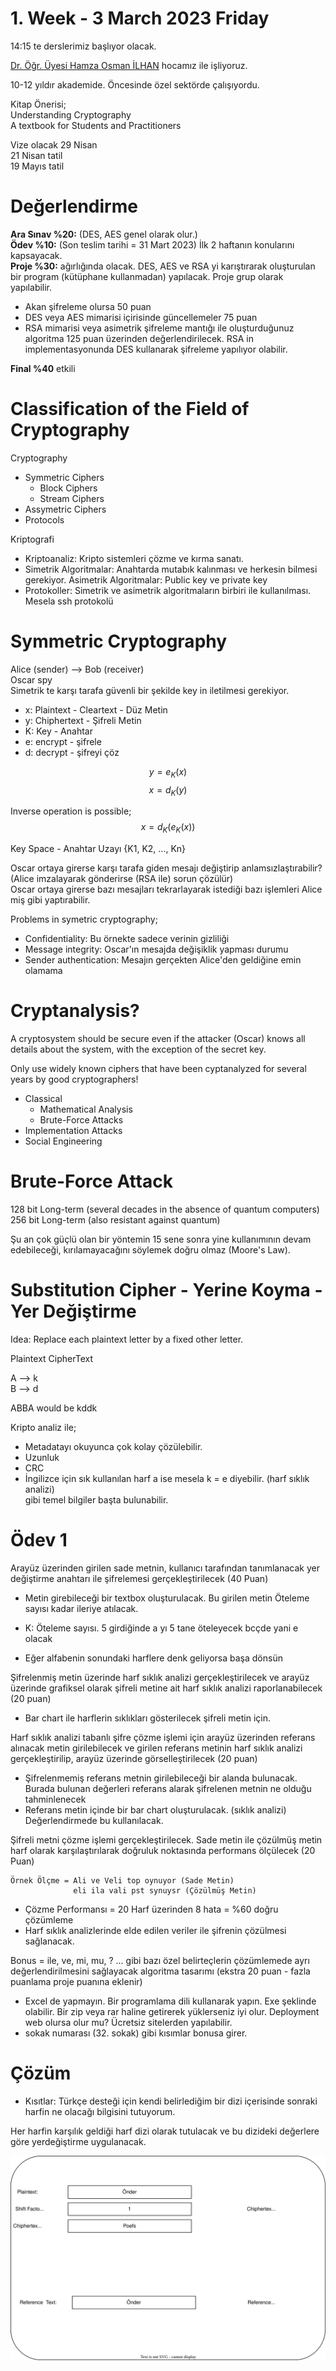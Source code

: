 # 1. Week - 3 March 2023 Friday


14:15 te derslerimiz başlıyor olacak.

[Dr. Öğr. Üyesi Hamza Osman İLHAN](https://avesis.yildiz.edu.tr/hoilhan/publications) hocamız ile işliyoruz.

10-12 yıldır akademide. Öncesinde özel sektörde çalışıyordu.

Kitap Önerisi;  
Understanding Cryptography  
A textbook for Students and Practitioners

Vize olacak 29 Nisan  
21 Nisan tatil  
19 Mayıs tatil  

# Değerlendirme

**Ara Sınav %20:** (DES, AES genel olarak olur.)  
**Ödev %10:** (Son teslim tarihi = 31 Mart 2023) İlk 2 haftanın konularını kapsayacak.  
**Proje %30:** ağırlığında olacak. DES, AES ve RSA yi karıştırarak oluşturulan bir program (kütüphane kullanmadan) yapılacak. Proje grup olarak yapılabilir.  
* Akan şifreleme olursa 50 puan  
* DES veya AES mimarisi içirisinde güncellemeler 75 puan  
* RSA mimarisi veya asimetrik şifreleme mantığı ile oluşturduğunuz algoritma 125 puan üzerinden değerlendirilecek. RSA in implementasyonunda DES kullanarak şifreleme yapılıyor olabilir.  

**Final %40** etkili

# Classification of the Field of Cryptography

Cryptography
* Symmetric Ciphers
  * Block Ciphers
  * Stream Ciphers
* Assymetric Ciphers
* Protocols


Kriptografi  
* Kriptoanaliz: Kripto sistemleri çözme ve kırma sanatı.
* Simetrik Algoritmalar: Anahtarda mutabık kalınması ve herkesin bilmesi gerekiyor. Asimetrik Algoritmalar: Public key ve private key
* Protokoller: Simetrik ve asimetrik algoritmaların birbiri ile kullanılması. Mesela ssh protokolü

# Symmetric Cryptography

Alice (sender) --> Bob (receiver)  
Oscar spy  
Simetrik te karşı tarafa güvenli bir şekilde key in iletilmesi gerekiyor.

* x: Plaintext - Cleartext - Düz Metin  
* y: Chiphertext - Şifreli Metin  
* K: Key - Anahtar  
* e: encrypt - şifrele  
* d: decrypt - şifreyi çöz  

$$ y = e_K(x) $$
$$ x = d_K(y) $$

Inverse operation is possible;  
$$ x = d_K(e_K(x)) $$

Key Space - Anahtar Uzayı {K1, K2, ..., Kn}

Oscar ortaya girerse karşı tarafa giden mesajı değiştirip anlamsızlaştırabilir? (Alice imzalayarak gönderirse (RSA ile) sorun çözülür)  
Oscar ortaya girerse bazı mesajları tekrarlayarak istediği bazı işlemleri Alice miş gibi yaptırabilir.

Problems in symetric cryptography;
* Confidentiality: Bu örnekte sadece verinin gizliliği
* Message integrity: Oscar'ın mesajda değişiklik yapması durumu
* Sender authentication: Mesajın gerçekten Alice'den geldiğine emin olamama

# Cryptanalysis?

A cryptosystem should be secure even if the attacker (Oscar) knows all details about the system, with the exception of the secret key.

Only use widely known ciphers that have been cyptanalyzed for several years by good cryptographers!


* Classical
  * Mathematical Analysis
  * Brute-Force Attacks
* Implementation Attacks
* Social Engineering

# Brute-Force Attack

128 bit Long-term (several decades in the absence of quantum computers)
256 bit Long-term (also resistant against quantum)

Şu an çok güçlü olan bir yöntemin 15 sene sonra yine kullanımının devam edebileceği, kırılamayacağını söylemek doğru olmaz (Moore's Law).

# Substitution Cipher - Yerine Koyma - Yer Değiştirme

Idea: Replace each plaintext letter by a fixed other letter.

Plaintext  CipherText

A --> k  
B --> d

ABBA would be kddk

Kripto analiz ile;
* Metadatayı okuyunca çok kolay çözülebilir.
* Uzunluk
* CRC
* İngilizce için sık kullanılan harf a ise mesela k = e diyebilir. (harf sıklık analizi)  
gibi temel bilgiler başta bulunabilir.

# Ödev 1
Arayüz üzerinden girilen sade metnin, kullanıcı tarafından tanımlanacak yer değiştirme anahtarı ile şifrelemesi gerçekleştirilecek (40 Puan)  
* Metin girebileceği bir textbox oluşturulacak. Bu girilen metin Öteleme sayısı kadar ileriye atılacak.

* K: Öteleme sayısı. 5 girdiğinde a yı 5 tane öteleyecek bcçde yani e olacak
* Eğer alfabenin sonundaki harflere denk geliyorsa başa dönsün

Şifrelenmiş metin üzerinde harf sıklık analizi gerçekleştirilecek ve arayüz üzerinde grafiksel olarak şifreli metine ait harf sıklık analizi raporlanabilecek (20 puan)
* Bar chart ile harflerin sıklıkları gösterilecek şifreli metin için.

Harf sıklık analizi tabanlı şifre çözme işlemi için arayüz üzerinden referans alınacak metin girilebilecek ve girilen referans metinin harf sıklık analizi gerçekleştirilip, arayüz üzerinde görselleştirilecek (20 puan)
* Şifrelenmemiş referans metnin girilebileceği bir alanda bulunacak. Burada bulunan değerleri referans alarak şifrelenen metnin ne olduğu tahminlenecek
* Referans metin içinde bir bar chart oluşturulacak. (sıklık analizi) Değerlendirmede bu kullanılacak.

Şifreli metni çözme işlemi gerçekleştirilecek. Sade metin ile çözülmüş metin harf olarak karşılaştırılarak doğruluk noktasında performans ölçülecek (20 Puan)

```
Örnek Ölçme = Ali ve Veli top oynuyor (Sade Metin)  
              eli ila vali pst synuysr (Çözülmüş Metin)
```

* Çözme Performansı = 20 Harf üzerinden 8 hata = %60 doğru çözümleme
* Harf sıklık analizlerinde elde edilen veriler ile şifrenin çözülmesi sağlanacak.

Bonus = ile, ve, mi, mu, ? ... gibi bazı özel belirteçlerin çözümlemede ayrı değerlendirilmesini sağlayacak algoritma tasarımı (ekstra 20 puan - fazla puanlama proje puanına eklenir)

* Excel de yapmayın. Bir programlama dili kullanarak yapın. Exe şeklinde olabilir. Bir zip veya rar haline getirerek yüklerseniz iyi olur. Deployment web olursa olur mu? Ücretsiz sitelerden yapılabilir.
* sokak numarası (32. sokak) gibi kısımlar bonusa girer.

# Çözüm
* Kısıtlar:
Türkçe desteği için kendi belirlediğim bir dizi içerisinde sonraki harfin ne olacağı bilgisini tutuyorum.

Her harfin karşılık geldiği harf dizi olarak tutulacak ve bu dizideki değerlere göre yerdeğiştirme uygulanacak.

![](../00-images/homework_1_mock.drawio.svg)
